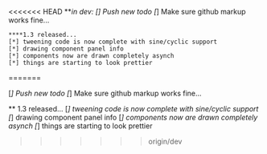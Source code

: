 <<<<<<< HEAD
    ****in dev:
    [*] Push new todo
    [*] Make sure github markup works fine...
    
    
    ****1.3 released...
    [*] tweening code is now complete with sine/cyclic support
    [*] drawing component panel info
    [*] components now are drawn completely asynch
    [*] things are starting to look prettier
=======

[*] Push new todo
[*] Make sure github markup works fine...


** 1.3 released...
[*] tweening code is now complete with sine/cyclic support
[*] drawing component panel info
[*] components now are drawn completely asynch
[*] things are starting to look prettier
>>>>>>> origin/dev
